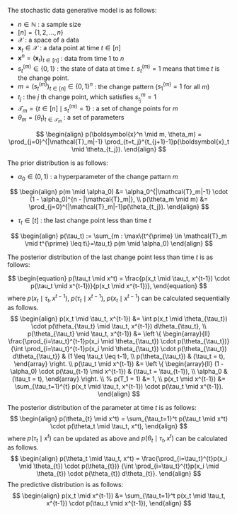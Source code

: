 <!-- Document Author
Kairi Suzuki <szk8258@gmail.com>
-->
The stochastic data generative model is as follows:

- $n \in \mathbb{N}$ : a sample size
- $[n]=\{1, 2, \dots, n\}$
- $\mathcal{X}$ : a space of a data
- $\boldsymbol{x}_t \in \mathcal{X}$ : a data point at time $t \in [n]$
- $\boldsymbol{x}^n = (\boldsymbol{x}_t)_{t \in [n]}$ : data from time 1 to $n$
- $s^{(m)}_t \in \{0, 1\}$ : the state of data at time $t$. $s^{(m)}_t = 1$ means that time $t$ is the change point.
- $m = (s^{(m)}_t)_{t \in [n]} \in \{0, 1\}^{n}$ : the change pattern ($s^{(m)}_1=1$ for all $m$)
- $t_j$ : the $j$ th change point, which satisfies $s^{m}_{t_j}=1$
- $\mathcal{T}_m = \{t \in [n] \mid s^{(m)}_t=1 \}$ : a set of change points for $m$
- $\theta_m = (\theta_t)_{t \in \mathcal{T}_m}$ : a set of parameters

$$
\begin{align}
p(\boldsymbol{x}^n \mid m, \theta_m) = \prod_{j=0}^{|\mathcal{T}_m|-1} \prod_{t=t_j}^{t_{j+1}-1}p(\boldsymbol{x}_t \mid \theta_{t_j}).
\end{align}
$$

The prior distribution is as follows:

- $\alpha_0 \in (0, 1)$ :  a hyperparameter of the change pattarn $m$

$$
\begin{align}
p(m \mid \alpha_0) &= \alpha_0^{|\mathcal{T}_m|-1} \cdot (1 - \alpha_0)^{n - |\mathcal{T}_m|}, \\
p(\theta_m \mid m) &= \prod_{j=0}^{|\mathcal{T}_m|-1}p(\theta_{t_j}).
\end{align}
$$

- $\tau_t \in [t]$ : the last change point less than time $t$

$$
\begin{align}
p(\tau_t) := \sum_{m : \max\{t^{\prime} \in \mathcal{T}_m \mid t^{\prime} \leq t\}=\tau_t} p(m \mid \alpha_0)
\end{align}
$$

The posterior distribution of the last change point less than time $t$ is as follows:

$$
\begin{equation}
p(\tau_t \mid x^t) = \frac{p(x_t \mid \tau_t, x^{t-1}) \cdot p(\tau_t \mid x^{t-1})}{p(x_t \mid x^{t-1})},
\end{equation}
$$
where $p(x_t \mid \tau_t, x^{t-1})$, $p(\tau_t \mid x^{t-1})$, $p(x_t \mid x^{t-1})$ can be calculated sequentially as follows.
$$
\begin{align}
p(x_t \mid \tau_t, x^{t-1}) &= \int p(x_t \mid \theta_{\tau_t}) \cdot p(\theta_{\tau_t} \mid \tau_t, x^{t-1}) d\theta_{\tau_t}, \\
p(\theta_{\tau_t} \mid \tau_t, x^{t-1}) &=  \left \{
\begin{array}{ll}
\frac{\prod_{i=\tau_t}^{t-1}p(x_i \mid \theta_{\tau_t}) \cdot p(\theta_{\tau_t})}
{\int \prod_{i=\tau_t}^{t-1}p(x_i \mid \theta_{\tau_t}) \cdot p(\theta_{\tau_t}) d\theta_{\tau_t}}
& (1 \leq \tau_t \leq t-1), \\
p(\theta_{\tau_t})
& (\tau_t = t),
\end{array}
\right. \\
p(\tau_t \mid x^{t-1}) &= \left \{
\begin{array}{ll}
(1 - \alpha_0) \cdot p(\tau_{t-1} \mid x^{t-1}) & (\tau_t = \tau_{t-1}), \\
\alpha_0 & (\tau_t = t),
\end{array}
\right. \\
% p(T_1 = 1) &= 1, \\
p(x_t \mid x^{t-1}) &= \sum_{\tau_t=1}^{t} p(x_t \mid \tau_t, x^{t-1}) \cdot p(\tau_t \mid x^{t-1}).
\end{align}
$$

The posterior distribution of the parameter at time $t$ is as follows:
$$
\begin{align}
p(\theta_{t} \mid x^t) = \sum_{\tau_t=1}^t p(\tau_t \mid x^t) \cdot p(\theta_t \mid  \tau_t, x^t),
\end{align}
$$
where $p(\tau_t \mid x^t)$ can be updated as above and $p(\theta_t \mid \tau_t, x^t)$ can be calculated as follows.
$$
\begin{align}
p(\theta_t \mid \tau_t, x^t) = \frac{\prod_{i=\tau_t}^{t}p(x_i \mid \theta_{t}) \cdot p(\theta_{t})}
{\int \prod_{i=\tau_t}^{t}p(x_i \mid \theta_{t}) \cdot p(\theta_{t}) d\theta_{t}}.
\end{align}
$$
The predictive distribution is as follows:
$$
\begin{align}
p(x_t \mid x^{t-1}) &= \sum_{\tau_t=1}^t p(x_t \mid \tau_t, x^{t-1}) \cdot p(\tau_t \mid x^{t-1}),
\end{align}
$$
